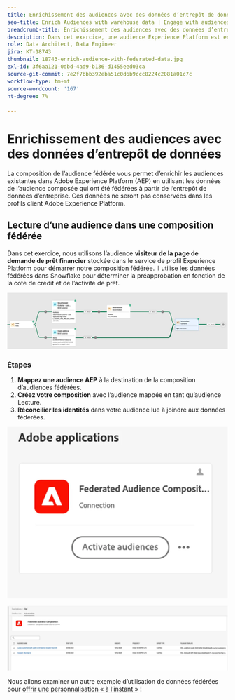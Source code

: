 ```yaml
---
title: Enrichissement des audiences avec des données d’entrepôt de données
seo-title: Enrich Audiences with warehouse data | Engage with audiences directly from your data warehouse using Federated Audience Composition
breadcrumb-title: Enrichissement des audiences avec des données d’entrepôt de données
description: Dans cet exercice, une audience Experience Platform est enrichie de données d’entrepôt de données.
role: Data Architect, Data Engineer
jira: KT-18743
thumbnail: 18743-enrich-audience-with-federated-data.jpg
exl-id: 3f6aa121-0dbd-4ad9-b136-d1455eed03ca
source-git-commit: 7e2f7bbb392eba51c0d6b9ccc8224c2081a01c7c
workflow-type: tm+mt
source-wordcount: '167'
ht-degree: 7%

---
```


# Enrichissement des audiences avec des données d’entrepôt de données

La composition de l’audience fédérée vous permet d’enrichir les audiences existantes dans Adobe Experience Platform (AEP) en utilisant les données de l’audience composée qui ont été fédérées à partir de l’entrepôt de données d’entreprise. Ces données ne seront pas conservées dans les profils client Adobe Experience Platform.

## Lecture d’une audience dans une composition fédérée

Dans cet exercice, nous utilisons l’audience **visiteur de la page de demande de prêt financier** stockée dans le service de profil Experience Platform pour démarrer notre composition fédérée. Il utilise les données fédérées dans Snowflake pour déterminer la préapprobation en fonction de la cote de crédit et de l’activité de prêt.

![federated-composition-example](assets/snowflake-preapproval.png)

### Étapes

1. **Mappez une audience AEP** à la destination de la composition d’audiences fédérées.
2. **Créez votre composition** avec l’audience mappée en tant qu’audience Lecture.
3. **Réconcilier les identités** dans votre audience lue à joindre aux données fédérées.

![federated-method-1-1](assets/federated-method-1-1.png)

![federated-method-1-2](assets/federated-method-1-2.png)

Nous allons examiner un autre exemple d’utilisation de données fédérées pour [offrir une personnalisation « à l’instant »](deliver-in-the-moment-personalization.md) !

